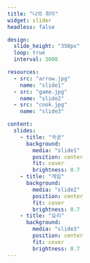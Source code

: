 ```yaml
---
title: "나의 취미"
widget: slider
headless: false

design:
  slide_height: "350px"
  loop: true
  interval: 3000

resources:
  - src: "arrow.jpg"
    name: "slide1"
  - src: "game.jpg"
    name: "slide2"
  - src: "cook.jpg"
    name: "slide3"

content:
  slides:
    - title: "국궁"
      background:
        media: "slide1"
        position: center
        fit: cover
        brightness: 0.7
    - title: "게임"
      background:
        media: "slide2"
        position: center
        fit: cover
        brightness: 0.7
    - title: "요리"
      background:
        media: "slide3"
        position: center
        fit: cover
        brightness: 0.7
---
```

